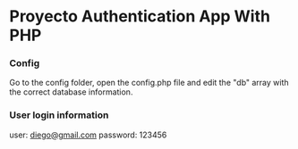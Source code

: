 # Proyecto Authentication App With PHP

### Config

Go to the config folder, open the config.php file and edit the "db" array with the correct database information.

### User login information

user: diego@gmail.com
password: 123456
